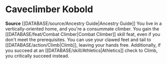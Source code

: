 ﻿---
id: '97'
name: Caveclimber Kobold
rarity: Common
rus_type_level: null
source: '[[DATABASE/source/Ancestry Guide|Ancestry Guide]]'
trait: null
type: Heritage

---
# Caveclimber Kobold

**Source** [[DATABASE/source/Ancestry Guide|Ancestry Guide]] 
You live in a vertically-oriented home, and you're a consummate climber. You gain the [[DATABASE/feat/Combat Climber|Combat Climber]] skill feat, even if you don't meet the prerequisites. You can use your clawed feet and tail to [[DATABASE/action/Climb|Climb]], leaving your hands free. Additionally, if you succeed at an [[DATABASE/skill/Athletics|Athletics]] check to Climb, you critically succeed instead.
